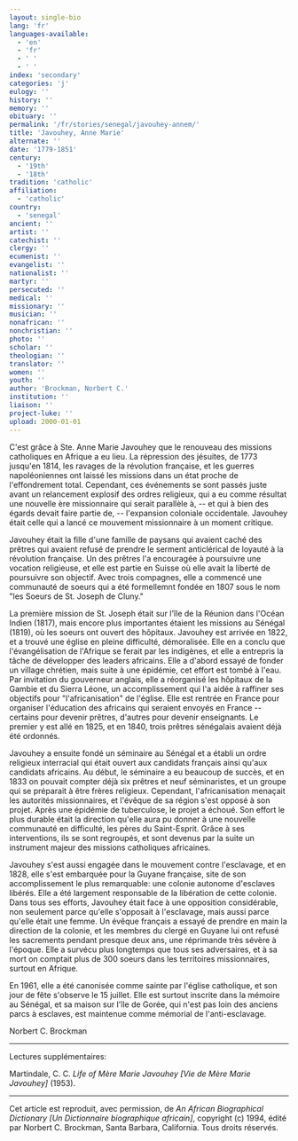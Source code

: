 ```yaml
---
layout: single-bio
lang: 'fr'
languages-available:
  - 'en'
  - 'fr'
  - ' '
  - ' '
index: 'secondary'
categories: 'j'
eulogy: ''
history: ''
memory: ''
obituary: ''
permalink: '/fr/stories/senegal/javouhey-annem/'
title: 'Javouhey, Anne Marie'
alternate: ''
date: '1779-1851'
century:
  - '19th'
  - '18th'
tradition: 'catholic'
affiliation:
  - 'catholic'
country:
  - 'senegal'
ancient: ''
artist: ''
catechist: ''
clergy: ''
ecumenist: ''
evangelist: ''
nationalist: ''
martyr: ''
persecuted: ''
medical: ''
missionary: ''
musician: ''
nonafrican: ''
nonchristian: ''
photo: ''
scholar: ''
theologian: ''
translator: ''
women: ''
youth: ''
author: 'Brockman, Norbert C.'
institution: ''
liaison: ''
project-luke: ''
upload: 2000-01-01
---
```



C'est grâce à Ste. Anne Marie Javouhey que le renouveau des missions catholiques en Afrique a eu lieu. La répression des jésuites, de 1773 jusqu'en 1814, les ravages de la révolution française, et les guerres napoléoniennes ont laissé les missions dans un état proche de l'effondrement total. Cependant, ces événements se sont passés juste avant un relancement explosif des ordres religieux, qui a eu comme résultat une nouvelle ère missionnaire qui serait parallèle à, -- et qui à bien des égards devait faire partie de, -- l'expansion coloniale occidentale. Javouhey était celle qui a lancé ce mouvement missionnaire à un moment critique.

Javouhey était la fille d'une famille de paysans qui avaient caché des prêtres qui avaient refusé de prendre le serment anticlérical de loyaut&eacute; à la révolution française. Un des prêtres l'a encouragée à poursuivre une vocation religieuse, et elle est partie en Suisse o&ugrave; elle avait la libert&eacute; de poursuivre son objectif. Avec trois compagnes, elle a commencé une communauté de soeurs qui a été formellemnt fondée en 1807 sous le nom "les Soeurs de St. Joseph de Cluny."

La première mission de St. Joseph était sur l'île de la Réunion dans l'Océan Indien (1817), mais encore plus importantes étaient les missions au Sénégal (1819), où les soeurs ont ouvert des hôpitaux. Javouhey est arrivée en 1822, et a trouvé une église en pleine difficulté, démoralisée. Elle en a conclu que l'évangélisation de l'Afrique se ferait par les indigènes, et elle a entrepris la tâche de développer des leaders africains. Elle a d'abord essayé de fonder un village chrétien, mais suite à une épidémie, cet effort est tombé à l'eau. Par invitation du gouverneur anglais, elle a réorganisé les hôpitaux de la Gambie et du Sierra L&eacute;one, un accomplissement qui l'a aidée à raffiner ses objectifs pour "l'africanisation" de l'église. Elle est rentrée en France pour organiser l'éducation des africains qui seraient envoyés en France -- certains pour devenir prêtres, d'autres pour devenir enseignants. Le premier y est allé en 1825, et en 1840, trois prêtres sénégalais avaient déjà été ordonnés.

Javouhey a ensuite fondé un séminaire au Sénégal et a établi un ordre religieux interracial qui était ouvert aux candidats français ainsi qu'aux candidats africains. Au début, le séminaire a eu beaucoup de succès, et en 1833 on pouvait compter déjà six prêtres et neuf séminaristes, et un groupe qui se préparait à être frères religieux. Cependant, l'africanisation menaçait les autorités missionnaires, et l'évêque de sa région s'est opposé à son projet. Après une épidémie de tuberculose, le projet a échoué. Son effort le plus durable était la direction qu'elle aura pu donner à une nouvelle communauté en difficulté, les pères du Saint-Esprit. Grâce à ses interventions, ils se sont regroupés, et sont devenus par la suite un instrument majeur des missions catholiques africaines.

Javouhey s'est aussi engagée dans le mouvement contre l'esclavage, et en 1828, elle s'est embarquée pour la Guyane française, site de son accomplissement le plus remarquable: une colonie autonome d'esclaves libérés. Elle a été largement responsable de la libération de cette colonie. Dans tous ses efforts, Javouhey était face à une opposition considérable, non seulement parce qu'elle s'opposait à l'esclavage, mais aussi parce qu'elle était une femme. Un évêque français a essayé de prendre en main la direction de la colonie, et les membres du clergé en Guyane lui ont refusé les sacrements pendant presque deux ans, une réprimande très sévère à l'époque. Elle a survécu plus longtemps que tous ses adversaires, et à sa mort on comptait plus de 300 soeurs dans les territoires missionnaires, surtout en Afrique.

En 1961, elle a été canonisée comme sainte par l'église catholique, et son jour de fête s'observe le 15 juillet. Elle est surtout inscrite dans la mémoire au Sénégal, et sa maison sur l'île de Gorée, qui n'est pas loin des anciens parcs à esclaves, est maintenue comme mémorial de l'anti-esclavage.

Norbert C. Brockman

---

Lectures supplémentaires:

Martindale, C. C. *Life of Mère Marie Javouhey [Vie de Mère Marie Javouhey]* (1953).

---

Cet article est reproduit, avec permission, de *An African Biographical Dictionary [Un Dictionnaire biographique africain]*, copyright (c) 1994, édité par Norbert C. Brockman, Santa Barbara, California. Tous droits réservés.